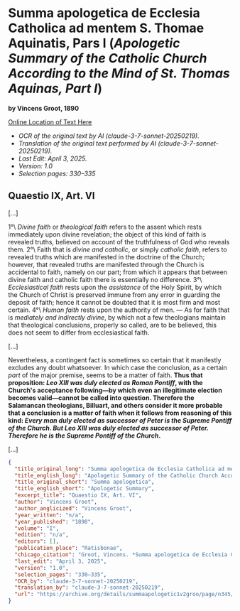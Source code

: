 # Summa apologetica de Ecclesia Catholica ad mentem S. Thomae Aquinatis, Pars I (*Apologetic Summary of the Catholic Church According to the Mind of St. Thomas Aquinas, Part I*)

**by Vincens Groot, 1890**

[Online Location of Text Here](https://archive.org/details/summaapologetic1v2groo/page/n345/mode/2up?view=theater)

- *OCR of the original text by AI (claude-3-7-sonnet-20250219).*
- *Translation of the original text performed by AI (claude-3-7-sonnet-20250219).*
- *Last Edit: April 3, 2025.*
- *Version: 1.0*
- *Selection pages: 330–335*

## Quaestio IX, Art. VI

[...]

1°\ *Divine faith* or *theological faith* refers to the assent which rests immediately upon divine revelation; the object of this kind of faith is revealed truths, believed on account of the truthfulness of God who reveals them. 2°\ Faith that is *divine and catholic*, or simply *catholic faith*, refers to revealed truths which are manifested in the doctrine of the Church; however, that revealed truths are manifested through the Church is accidental to faith, namely on our part; from which it appears that between divine faith and catholic faith there is essentially no difference. 3°\ *Ecclesiastical faith* rests upon the *assistance* of the Holy Spirit, by which the Church of Christ is preserved immune from any error in guarding the deposit of faith; hence it cannot be doubted that it is most firm and most certain. 4°\ *Human faith* rests upon the authority of men. — As for faith that is *mediately and indirectly divine*, by which not a few theologians maintain that theological conclusions, properly so called, are to be believed, this does not seem to differ from ecclesiastical faith.

[...]

Nevertheless, a contingent fact is sometimes so certain that it manifestly excludes any doubt whatsoever. In which case the conclusion, as a certain *part* of the major premise, seems to be a matter of faith. **Thus that proposition: *Leo XIII was duly elected as Roman Pontiff*, with the Church's acceptance following—by which even an illegitimate election becomes valid—cannot be called into question. Therefore the Salamancan theologians, Billuart, and others consider it more probable that a conclusion is a matter of faith when it follows from reasoning of this kind: *Every man duly elected as successor of Peter is the Supreme Pontiff of the Church. But Leo XIII was duly elected as successor of Peter. Therefore he is the Supreme Pontiff of the Church*.**

[...]

```json
{
  "title_original_long": "Summa apologetica de Ecclesia Catholica ad mentem S. Thomae Aquinatis, Pars I",
  "title_english_long": "Apologetic Summary of the Catholic Church According to the Mind of St. Thomas Aquinas, Part I",
  "title_original_short": "Summa apologetica",
  "title_english_short": "Apologetic Summary",
  "excerpt_title": "Quaestio IX, Art. VI",
  "author": "Vincens Groot",
  "author_anglicized": "Vincens Groot",
  "year_written": "n/a",
  "year_published": "1890",
  "volume": "I",
  "edition": "n/a",
  "editors": [],
  "publication_place": "Ratisbonae",
  "chicago_citation": "Groot, Vincens. *Summa apologetica de Ecclesia Catholica ad mentem S. Thomae Aquinatis*, Vol. I. Ratisbonae: Manz, 1890.",
  "last_edit": "April 3, 2025",
  "version": "1.0",
  "selection_pages": "330–335",
  "OCR_by": "claude-3-7-sonnet-20250219",
  "translation_by": "claude-3-7-sonnet-20250219",
  "url": "https://archive.org/details/summaapologetic1v2groo/page/n345/mode/2up?view=theater"
}
```
